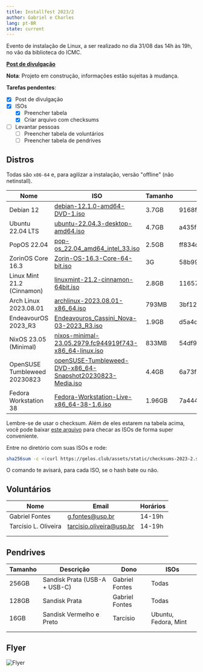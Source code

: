 ```yaml
---
title: Installfest 2023/2
author: Gabriel e Charles
lang: pt-BR
state: current
---
```


Evento de instalação de Linux, a ser realizado no dia 31/08 das 14h às 19h, no
vão da biblioteca do ICMC.

[**Post de divulgação**](/2023/08/21/installfest-2023-2.html)

**Nota**: Projeto em construção, informações estão sujeitas à mudança.

**Tarefas pendentes**:
- [x] Post de divulgação
- [x] ISOs
    - [x] Preencher tabela
    - [x] Criar arquivo com checksums
- [ ] Levantar pessoas
    - [ ] Preencher tabela de voluntários
    - [ ] Preencher tabela de pendrives

## Distros

Todas são `x86-64` e, para agilizar a instalação, versão "offline" (não
netinstall).

| **Nome**                     | **ISO**                                                                                                                                                                               | **Tamanho** | **Checksum** (SHA256)                                            |
|------------------------------|---------------------------------------------------------------------------------------------------------------------------------------------------------------------------------------|-------------|------------------------------------------------------------------|
| Debian 12                    | [debian-12.1.0-amd64-DVD-1.iso](https://cdimage.debian.org/debian-cd/current/amd64/iso-dvd/debian-12.1.0-amd64-DVD-1.iso)                                                             | 3.7GB       | 9168ff53d789537db4f5233e7dfa5e860519c44b68132b70805218f842b00041 |
| Ubuntu 22.04 LTS             | [ubuntu-22.04.3-desktop-amd64.iso](https://releases.ubuntu.com/22.04.3/ubuntu-22.04.3-desktop-amd64.iso)                                                                              | 4.7GB       | a435f6f393dda581172490eda9f683c32e495158a780b5a1de422ee77d98e909 |
| PopOS 22.04                  | [pop-os_22.04_amd64_intel_33.iso](https://iso.pop-os.org/22.04/amd64/intel/33/pop-os_22.04_amd64_intel_33.iso)                                                                        | 2.5GB       | ff834c94c6bc970a9508da24fccf32ac829a51030488e612cc1ab4ecf4e0859d |
| ZorinOS Core 16.3            | [Zorin-OS-16.3-Core-64-bit.iso](https://mirrors.edge.kernel.org/zorinos-isos/16/Zorin-OS-16.3-Core-64-bit.iso)                                                                        | 3G          | 58b99c071958c2039f51ddf2e10e7afb483fed3fcef5d91702bcb5db7b9e2432 |
| Linux Mint 21.2 (Cinnamon)   | [linuxmint-21.2-cinnamon-64bit.iso](https://mirror.ufscar.br/mint-cd/stable/21.2/linuxmint-21.2-cinnamon-64bit.iso)                                                                   | 2.8GB       | 116578dda0e03f1421c214acdd66043b586e7afc7474e0796c150ac164a90a2a |
| Arch Linux 2023.08.01        | [archlinux-2023.08.01-x86_64.iso](https://mirror.ufscar.br/archlinux/iso/2023.08.01/archlinux-2023.08.01-x86_64.iso)                                                                  | 793MB       | 3bf1287333de5c26663b70a17ce7573f15dc60780b140cbbd1c720338c0abac5 |
| EndeavourOS 2023_R3          | [Endeavouros_Cassini_Nova-03-2023_R3.iso](https://github.com/endeavouros-team/ISO/releases/download/1-EndeavourOS-ISO-releases-archive/Endeavouros_Cassini_Nova-03-2023_R3.iso)       | 1.9GB       | d5a4d7da138d4809667edba4044ae1868108b389c910d724aae0af6c346e6cd6 |
| NixOS 23.05 (Minimal)        | [nixos-minimal-23.05.2979.fc944919f743-x86_64-linux.iso](https://releases.nixos.org/nixos/23.05/nixos-23.05.2979.fc944919f743/nixos-minimal-23.05.2979.fc944919f743-x86_64-linux.iso) | 833MB       | 54df94f6398da25364712f711d4d2aaeef18900bf2d0e8104e42882e469665cb |
| OpenSUSE Tumbleweed 20230823 | [openSUSE-Tumbleweed-DVD-x86_64-Snapshot20230823-Media.iso](https://downloadcontentcdn.opensuse.org/tumbleweed/iso/openSUSE-Tumbleweed-DVD-x86_64-Snapshot20230823-Media.iso)         | 4.4GB       | 6a73f3f9b2d9338df7b9290d3837eb23afaf00d4b304741b13d2d67c5b7eca19 |
| Fedora Workstation 38        | [Fedora-Workstation-Live-x86_64-38-1.6.iso](https://download.fedoraproject.org/pub/fedora/linux/releases/38/Workstation/x86_64/iso/Fedora-Workstation-Live-x86_64-38-1.6.iso)         | 1.96GB      | 7a444a2e19012023bf0b015ae30135bafc5fd20f4f333310d42b118745093992 |


Lembre-se de usar o checksum. Além de eles estarem na tabela acima, você pode
baixar [este arquivo](/assets/static/checksums-2023-2.sha256) para checar as
ISOs de forma super conveniente.

Entre no diretório com suas ISOs e rode:

```bash
sha256sum -c <(curl https://gelos.club/assets/static/checksums-2023-2.sha256)
```

O comando te avisará, para cada ISO, se o hash bate ou não.

## Voluntários

| **Nome**               | **Email**                | **Horários** |
|------------------------|--------------------------|--------------|
| Gabriel Fontes         | g.fontes@usp.br          | 14-19h       |
| Tarcísio L. Oliveira   | tarcisio.oliveira@usp.br | 14-19h       | 
|                        |                          |              |
|                        |                          |              |


## Pendrives

| **Tamanho** | **Descrição**                 | **Dono**       | **ISOs**             |
|-------------|-------------------------------|----------------|----------------------|
| 256GB       | Sandisk Prata (USB-A + USB-C) | Gabriel Fontes | Todas                |
| 128GB       | Sandisk Prata                 | Gabriel Fontes | Todas                |
| 16GB        | Sandisk Vermelho e Preto      | Tarcísio       | Ubuntu, Fedora, Mint |
|             |                               |                |                      |
|             |                               |                |                      |


## Flyer

![Flyer](https://cloud.gelos.club/s/SNCiyGZq2n9bQ2X/download/flyer.png)
